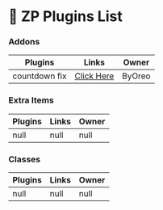 # 📂 ZP Plugins List

### Addons
Plugins  | Links | Owner
------------- | ------------- | ------------- |
countdown fix  | [Click Here](https://github.com/byoreo/zp-countdown-fix) | ByOreo

### Extra Items
Plugins | Links | Owner
------------- | ------------- | ------------- |
null | null | null |

### Classes
Plugins | Links | Owner
------------- | ------------- | ------------- |
null | null | null |
